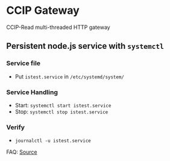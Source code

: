 # CCIP Gateway

CCIP-Read multi-threaded HTTP gateway

## Persistent node.js service with `systemctl`

### Service file

- Put `istest.service` in `/etc/systemd/system/`

### Service Handling

- Start: `systemctl start istest.service`
- Stop: `systemctl stop istest.service`

### Verify

- `journalctl -u istest.service`

FAQ: [Source](https://github.com/natancabral/run-nodejs-on-service-with-systemd-on-linux/)
